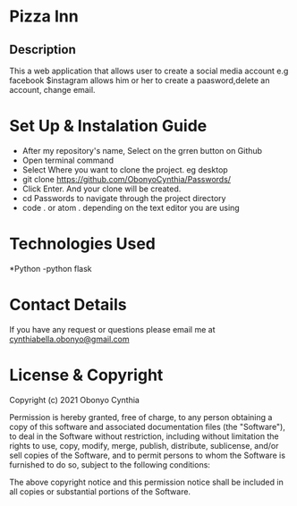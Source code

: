 # Pizza Inn
## Description
This a web application  that allows user to create a social media account e.g facebook $instagram allows him or her to create a paasword,delete an account, change email.
# Set Up & Instalation Guide
- After my repository's name, Select on the grren button on Github
- Open terminal command
- Select Where you want to clone the project. eg desktop
- git clone https://github.com/ObonyoCynthia/Passwords/
- Click Enter. And your clone will be created.
- cd Passwords to navigate through the project directory
- code . or atom . depending on the text editor you are using
# Technologies Used
*Python 
 -python flask

# Contact Details
If you have any request or questions please email me at cynthiabella.obonyo@gmail.com
# License & Copyright
Copyright (c) 2021 Obonyo Cynthia

Permission is hereby granted, free of charge, to any person obtaining a copy of this software and associated documentation files (the "Software"), to deal in the Software without restriction, including without limitation the rights to use, copy, modify, merge, publish, distribute, sublicense, and/or sell copies of the Software, and to permit persons to whom the Software is furnished to do so, subject to the following conditions:

The above copyright notice and this permission notice shall be included in all copies or substantial portions of the Software.
